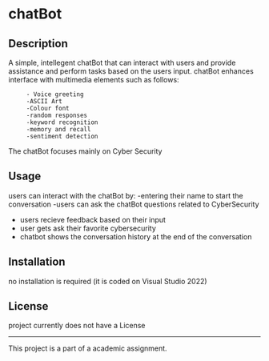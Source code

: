 # chatBot



## Description  

A simple, intellegent chatBot that can interact with users and provide assistance and perform tasks based on the users input. chatBot enhances interface with multimedia elements such as follows:

         - Voice greeting
         -ASCII Art
         -Colour font
         -random responses
         -keyword recognition
         -memory and recall
         -sentiment detection 
        
The chatBot focuses mainly on Cyber Security

## Usage
users can interact with the chatBot by:
   -entering their name to start the conversation
   -users can ask the chatBot questions related to CyberSecurity
   - users recieve feedback based on their input
   - user gets ask their favorite cybersecurity
   - chatbot shows the conversation history at the end of the conversation 


## Installation

no installation is required (it is coded on Visual Studio 2022)



## License
project currently does not have a License

----

This project is a part of a academic assignment.
